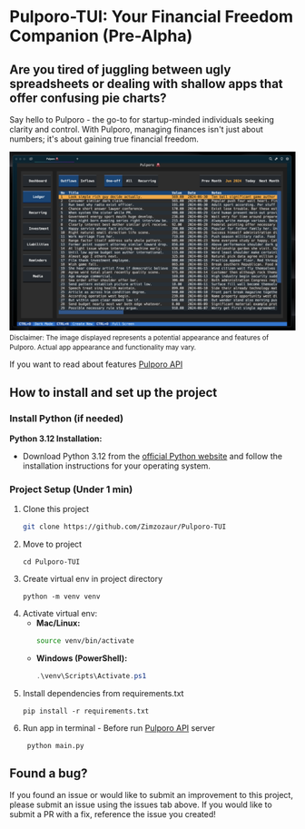 # Pulporo-TUI: Your Financial Freedom Companion (Pre-Alpha)
## Are you tired of juggling between ugly spreadsheets or dealing with shallow apps that offer confusing pie charts? 

Say hello to Pulporo - the go-to for startup-minded individuals seeking clarity and control. 
With Pulporo, managing finances isn't just about numbers; it's about gaining true financial freedom.

![Pulporo-TUI.png](static/Pulporo-TUI.png)
<small>Disclaimer: The image displayed represents a potential appearance and features of Pulporo. Actual app appearance and functionality may vary. </small>

If you want to read about features [Pulporo API](https://github.com/Zimzozaur/Pulporo-API?tab=readme-ov-file#are-you-tired-of-juggling-between-ugly-spreadsheets-or-dealing-with-shallow-apps-that-offer-confusing-pie-charts)

## How to install and set up the project
### Install Python (if needed)
**Python 3.12 Installation:**
   - Download Python 3.12 from the [official Python website](https://www.python.org/downloads/) and follow the installation instructions for your operating system.


### Project Setup (Under 1 min)
1. Clone this project
   ``` bash
   git clone https://github.com/Zimzozaur/Pulporo-TUI
   ```
2. Move to project
    ```
    cd Pulporo-TUI
    ```
3. Create virtual env in project directory 
   ```
   python -m venv venv
   ```
4. Activate virtual env:
   - **Mac/Linux:**
     ```bash
     source venv/bin/activate
     ```
   - **Windows (PowerShell):**
     ```powershell
     .\venv\Scripts\Activate.ps1
     ```
5. Install dependencies from requirements.txt
   ```
   pip install -r requirements.txt
   ```
6. Run app in terminal - Before run [Pulporo API](https://github.com/Zimzozaur/Pulporo-API?tab=readme-ov-file#project-setup-under-1-min) server
   ```
    python main.py
   ```

## Found a bug?

If you found an issue or would like to submit an improvement to this project, please submit an issue using the issues tab above. If you would like to submit a PR with a fix, reference the issue you created!

